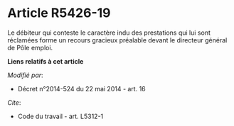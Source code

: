 # Article R5426-19

Le débiteur qui conteste le caractère indu des prestations qui lui sont réclamées forme un recours gracieux préalable devant
le directeur général de            Pôle emploi.

**Liens relatifs à cet article**

_Modifié par_:

  - Décret n°2014-524 du 22 mai 2014 - art. 16

_Cite_:

  - Code du travail - art. L5312-1
